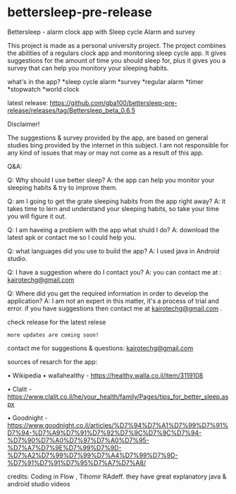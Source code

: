 # bettersleep-pre-release
Bettersleep - alarm clock app with Sleep cycle Alarm and survey

This project is made as a personal university project. 
The project combines the abilities of a regulars clock app and monitoring sleep cycle app. 
It gives suggestions for the amount of time you should sleep for, plus it gives you a survey that can help you monitory your sleeping habits.

what's in the app?
*sleep cycle alarm
*survey
*regular alarm
*timer
*stopwatch
*world clock

latest release:
https://github.com/gba100/bettersleep-pre-release/releases/tag/Bettersleep_beta_0.6.5

  Disclaimer!
  
  The suggestions & survey provided by the app, 
  are based on general studies bing provided by the internet in this subject.
  I am not responsible for any kind of issues that may or may not come as a result of this app. 


  Q&A:
  
  Q: Why should I use better sleep?
  A: the app can help you monitor your sleeping habits & try to improve them.
  
  Q:  am I going to get the grate sleeping habits from the app right away?
  A:  it takes time to lern and understand your sleeping habits, so take your time you will figure it out.
  
  Q: I am haveing a problem with the app what shuld I do?
  A: download the latest apk or contact me so I could help you.
  
  Q: what languages did you use to build the app?
  A: I used java in Android studio.
  
  Q: I have a suggestion where do I contact you?
  A: you can contact me at : kairotechg@gmail.com
  
  Q: Where did you get the required information in order to develop the application?
  A: I am not an expert in this matter, it's a process of trial and error.
  if you have suggestions then contact me at kairotechg@gmail.com .

 
check release for the latest relese


    more updates are coming soon!




contact me for suggestions & questions:
kairotechg@gmail.com

  sources of resarch for the app:
  
•	Wikipedia 
•	wallahealthy - https://healthy.walla.co.il/item/3119108

•	Clalit - https://www.clalit.co.il/he/your_health/family/Pages/tips_for_better_sleep.aspx

•	Goodnight - https://www.goodnight.co.il/articles/%D7%94%D7%A1%D7%99%D7%91%D7%94-%D7%A9%D7%91%D7%92%D7%9C%D7%9C%D7%94-%D7%90%D7%A0%D7%97%D7%A0%D7%95-%D7%A7%D7%9E%D7%99%D7%9D-%D7%A2%D7%99%D7%99%D7%A4%D7%99%D7%9D-%D7%91%D7%91%D7%95%D7%A7%D7%A8/


credits:
Coding in Flow , Tihomir RAdeff.
they have great explanatory java & android studio videos
